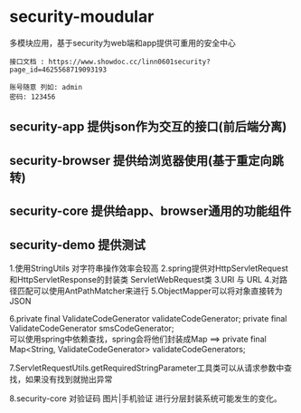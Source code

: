 # security-moudular
多模块应用，基于security为web端和app提供可重用的安全中心
```
接口文档 : https://www.showdoc.cc/linn0601security?page_id=4625568719093193

账号随意 列如: admin
密码: 123456
```

## security-app 提供json作为交互的接口(前后端分离)
## security-browser 提供给浏览器使用(基于重定向跳转)
## security-core 提供给app、browser通用的功能组件
## security-demo 提供测试

1.使用StringUtils 对字符串操作效率会较高
2.spring提供对HttpServletRequest 和HttpServletResponse的封装类 ServletWebRequest类
3.URI 与 URL
4.对路径匹配可以使用AntPathMatcher来进行
5.ObjectMapper可以将对象直接转为JSON

6.private final ValidateCodeGenerator validateCodeGenerator;
    private final ValidateCodeGenerator smsCodeGenerator;       
    可以使用spring中依赖查找，spring会将他们封装成Map
 ==>  private final Map<String, ValidateCodeGenerator> validateCodeGenerators;

7.ServletRequestUtils.getRequiredStringParameter工具类可以从请求参数中查找，如果没有找到就抛出异常    

8.security-core 对验证码 图片|手机验证 进行分层封装系统可能发生的变化。

